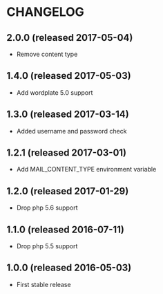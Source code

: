 # CHANGELOG

## 2.0.0 (released 2017-05-04)

- Remove content type

## 1.4.0 (released 2017-05-03)

- Add wordplate 5.0 support

## 1.3.0 (released 2017-03-14)

- Added username and password check

## 1.2.1 (released 2017-03-01)

- Add MAIL_CONTENT_TYPE environment variable

## 1.2.0 (released 2017-01-29)

- Drop php 5.6 support

## 1.1.0 (released 2016-07-11)

- Drop php 5.5 support

## 1.0.0 (released 2016-05-03)

- First stable release
